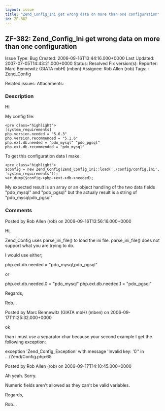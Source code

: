 ```yaml
---
layout: issue
title: "Zend_Config_Ini get wrong data on more than one configuration"
id: ZF-382
---
```


ZF-382: Zend\_Config\_Ini get wrong data on more than one configuration
-----------------------------------------------------------------------

 Issue Type: Bug Created: 2006-09-16T13:44:16.000+0000 Last Updated: 2007-07-05T14:43:21.000+0000 Status: Resolved Fix version(s): 
 Reporter:  Marc Bennewitz (GIATA mbH) (mben)  Assignee:  Rob Allen (rob)  Tags: - Zend\_Config
 
 Related issues: 
 Attachments: 
### Description

Hi

My config file:

 
    <pre class="highlight">
    [system_requirements]
    php.version.needed = "5.0.3"
    php.version.recommended = "5.1.6"
    php.ext.db.needed = "pdo_mysql" "pdo_pgsql"
    php.ext.db.recommended = "pdo_mysql"


To get this configuration data I make:

 
    <pre class="highlight">
    $config = new Zend_Config(Zend_Config_Ini::load('./config/config.ini', 'system_requirements'));
    var_dump($config->php->ext->db->needed);


My expected result is an array or an object handling of the two data fields "pdo\_mysql" and "pdo\_pgsql" but the actualy result is a string of "pdo\_mysqlpdo\_pgsql"

 

 

### Comments

Posted by Rob Allen (rob) on 2006-09-16T13:56:16.000+0000

Hi,

Zend\_Config uses parse\_ini\_file() to load the ini file. parse\_ini\_file() does not support what you are trying to do.

I would use either;

php.ext.db.needed = "pdo\_mysql,pdo\_pgsql"

or

php.ext.db.needed.0 = "pdo\_mysql" php.ext.db.needed.1 = "pdo\_pgsql"

Regards,

Rob...

 

 

Posted by Marc Bennewitz (GIATA mbH) (mben) on 2006-09-17T11:25:32.000+0000

ok

than i must use a separator char because your second example I get the following exception:

exception 'Zend\_Config\_Exception' with message 'Invalid key: '0'' in .../Zend/Config.php:65

 

 

Posted by Rob Allen (rob) on 2006-09-17T14:10:45.000+0000

Ah yeah. Sorry.

Numeric fields aren't allowed as they can't be valid variables.

Regards,

Rob...

 

 